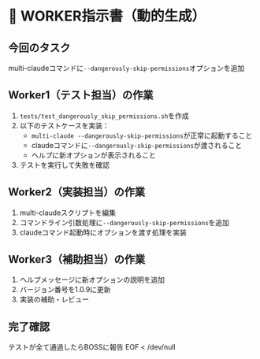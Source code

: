 # 👷 WORKER指示書（動的生成）

## 今回のタスク
multi-claudeコマンドに`--dangerously-skip-permissions`オプションを追加

## Worker1（テスト担当）の作業
1. `tests/test_dangerously_skip_permissions.sh`を作成
2. 以下のテストケースを実装：
   - `multi-claude --dangerously-skip-permissions`が正常に起動すること
   - claudeコマンドに`--dangerously-skip-permissions`が渡されること
   - ヘルプに新オプションが表示されること
3. テストを実行して失敗を確認

## Worker2（実装担当）の作業
1. multi-claudeスクリプトを編集
2. コマンドライン引数処理に`--dangerously-skip-permissions`を追加
3. claudeコマンド起動時にオプションを渡す処理を実装

## Worker3（補助担当）の作業
1. ヘルプメッセージに新オプションの説明を追加
2. バージョン番号を1.0.9に更新
3. 実装の補助・レビュー

## 完了確認
テストが全て通過したらBOSSに報告
EOF < /dev/null